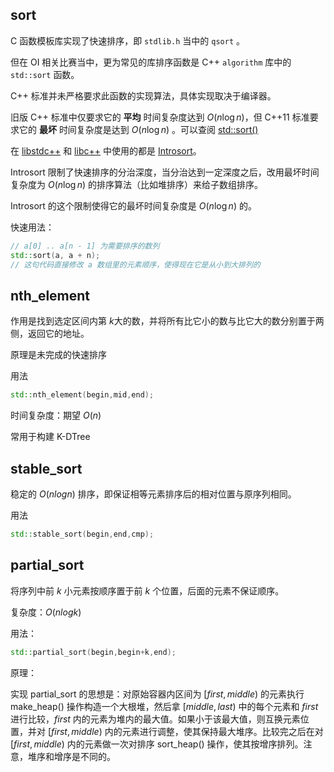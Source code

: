 ## sort

C 函数模板库实现了快速排序，即 `stdlib.h` 当中的 `qsort` 。

但在 OI 相关比赛当中，更为常见的库排序函数是 C++ `algorithm` 库中的 `std::sort` 函数。

C++ 标准并未严格要求此函数的实现算法，具体实现取决于编译器。

旧版 C++ 标准中仅要求它的 **平均** 时间复杂度达到 $O(n\log n)$，但 C++11 标准要求它的 **最坏** 时间复杂度是达到 $O(n\log n)$ 。可以查阅 [std::sort()](https://en.cppreference.com/w/cpp/algorithm/sort)

在 [libstdc++](https://github.com/mirrors/gcc/blob/master/libstdc++-v3/include/bits/stl_algo.h) 和 [libc++](http://llvm.org/svn/llvm-project/libcxx/trunk/include/algorithm) 中使用的都是 [Introsort](https://en.wikipedia.org/wiki/Introsort)。

Introsort 限制了快速排序的分治深度，当分治达到一定深度之后，改用最坏时间复杂度为 $O(n\log n)$ 的排序算法（比如堆排序）来给子数组排序。

Introsort 的这个限制使得它的最坏时间复杂度是 $O(n\log n)$ 的。

快速用法：

```cpp
// a[0] .. a[n - 1] 为需要排序的数列
std::sort(a, a + n);
// 这句代码直接修改 a 数组里的元素顺序，使得现在它是从小到大排列的
```

## nth_element

作用是找到选定区间内第 $k​$ 大的数，并将所有比它小的数与比它大的数分别置于两侧，返回它的地址。

原理是未完成的快速排序

用法

```cpp
std::nth_element(begin,mid,end);
```

时间复杂度：期望 $O(n)$

常用于构建 K-DTree

## stable_sort

稳定的 $O(nlogn)$ 排序，即保证相等元素排序后的相对位置与原序列相同。

用法

```cpp
std::stable_sort(begin,end,cmp);
```

## partial_sort

将序列中前 $k$ 小元素按顺序置于前 $k$ 个位置，后面的元素不保证顺序。

复杂度：$O(nlogk)$

用法：

```cpp
std::partial_sort(begin,begin+k,end);
```

原理：

实现 partial_sort 的思想是：对原始容器内区间为 $[first, middle)$ 的元素执行make_heap() 操作构造一个大根堆，然后拿 $[middle, last)$ 中的每个元素和 $first$ 进行比较，$first$ 内的元素为堆内的最大值。如果小于该最大值，则互换元素位置，并对 $[first, middle)$ 内的元素进行调整，使其保持最大堆序。比较完之后在对 $[first, middle)$ 内的元素做一次对排序 sort_heap() 操作，使其按增序排列。注意，堆序和增序是不同的。


